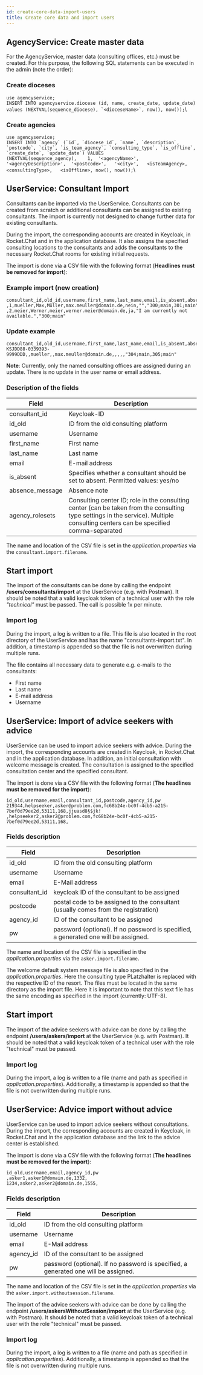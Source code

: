```yaml
---
id: create-core-data-import-users
title: Create core data and import users
---
```

## AgencyService: Create master data

For the AgencyService, master data (consulting offices, etc.) must be created. For this purpose, the following SQL statements can be executed in the admin (note the order):

### Create dioceses
``use agencyservice;``\
``INSERT INTO agencyservice.diocese (id, name, create_date, update_date) values (NEXTVAL(sequence_diocese), `<dioceseName>`, now(), now());``\

### Create agencies
``use agencyservice;``\
``INSERT INTO `agency` (`id`, `diocese_id`, `name`, `description`, `postcode`, `city`, `is_team_agency`, `consulting_type`, `is_offline`, `create_date`, `update_date`) VALUES``\
``(NEXTVAL(sequence_agency),	1,	'<agencyName>',	'<agencyDescription>',	'<postcode>',	'<city>',	<isTeamAgency>,	<consultingType>,	<isOffline>, now(), now());``\

## UserService: Consultant Import

Consultants can be imported via the UserService. Consultants can be created from scratch or additional consultants can be assigned to existing consultants. The import is currently not designed to change further data for existing consultants.

During the import, the corresponding accounts are created in Keycloak, in Rocket.Chat and in the application database. It also assigns the specified consulting locations to the consultants and adds the consultants to the necessary Rocket.Chat rooms for existing initial requests.

The import is done via a CSV file with the following format (__Headlines must be removed for import__):

### Example import (new creation)

```
consultant_id,old_id,username,first_name,last_name,email,is_absent,absence_message,"agency_id;roleset,agency_id;roleset"
,1,mueller,Max,Müller,max.meuller@domain.de,nein,"","300;main,301;main"
,2,meier,Werner,meier,werner.meier@domain.de,ja,"I am currently not available.","300;main"
```

### Update example

```
consultant_id,old_id,username,first_name,last_name,email,is_absent,absence_message,"agency_id;roleset,agency_id;roleset"
KSJDD88-0339393-9999DDD,,mueller,,max.meuller@domain.de,,,,,"304;main,305;main"
```
__Note__: Currently, only the named consulting offices are assigned during an update. There is no update in the user name or email address.

### Description of the fields
| Field | Description |
|------|--------------|
| consultant_id | Keycloak-ID |
| id_old | ID from the old consulting platform |
| username | Username |
| first_name | First name |
| last_name | Last name |
| email | E-mail address |
| is_absent | Specifies whether a consultant should be set to absent. Permitted values: yes/no |
| absence_message | Absence note |
| agency_rolesets | Consulting center ID; role in the consulting center (can be taken from the consulting type settings in the service). Multiple consulting centers can be specified comma-separated |

The name and location of the CSV file is set in the _application.properties_ via the ``consultant.import.filename``.

## Start import

The import of the consultants can be done by calling the endpoint __/users/consultants/import__ at the UserService (e.g. with Postman). It should be noted that a valid keycloak token of a technical user with the role _"technical"_ must be passed. The call is possible 1x per minute.

### Import log

During the import, a log is written to a file. This file is also located in the root directory of the UserService and has the name 
"consultants-import.txt". In addition, a timestamp is appended so that the file is not overwritten during multiple runs.

The file contains all necessary data to generate e.g. e-mails to the consultants:

- First name
- Last name
- E-mail address
- Username

## UserService: Import of advice seekers with advice

UserService can be used to import advice seekers with advice. During the import, the corresponding accounts are created in Keycloak, in Rocket.Chat and in the application database. In addition, an initial consultation with welcome message is created. The consultation is assigned to the specified consultation center and the specified consultant.

The import is done via a CSV file with the following format (__The headlines must be removed for the import__):

```
id_old,username,email,consultant_id,postcode,agency_id,pw
219344,helpseeker,asker@problem.com,fc68b24e-bc0f-4cb5-a215-7bef0d79ee2d,53111,168,jjuasd8§$jk!
,helpseeker2,asker2@problem.com,fc68b24e-bc0f-4cb5-a215-7bef0d79ee2d,53111,168,
```

### Fields description
| Field         | Description                                                                                           |
|---------------|-------------------------------------------------------------------------------------------------------|
| id_old        | ID from the old consulting platform                                                                   |
| username      | Username                                                                                              |
| email         | E-Mail address                                                                                        |
| consultant_id | keycloak ID of the consultant to be assigned                                                          |
| postcode      | postal code to be assigned to the consultant (usually comes from the registration)                    |
| agency_id     | ID of the consultant to be assigned                                                                   |
| pw            | password (optional). If no password is specified, a generated one will be assigned.                   |

The name and location of the CSV file is specified in the _application.properties_ via the ``asker.import.filename``.

The welcome default system message file is also specified in the _application.properties_. Here the consulting type PLatzhalter is replaced with the respective ID of the resort. The files must be located in the same directory as the import file. Here it is important to note that this text file has the same encoding as specified in the import (currently: UTF-8).

## Start import

The import of the advice seekers with advice can be done by calling the endpoint __/users/askers/import__ at the UserService (e.g. with Postman). It should be noted that a valid keycloak token of a technical user with the role "technical" must be passed.

### Import log

During the import, a log is written to a file (name and path as specified in _application.properties_). Additionally, a timestamp is appended so that the file is not overwritten during multiple runs.

## UserService: Advice import without advice

UserService can be used to import advice seekers without consultations. During the import, the corresponding accounts are created in Keycloak, in Rocket.Chat and in the application database and the link to the advice center is established. 

The import is done via a CSV file with the following format (__The headlines must be removed for the import__):

```
id_old,username,email,agency_id,pw
,asker1,asker1@domain.de,1332,
1234,asker2,asker2@domain.de,1555,
```

### Fields description
| Field         | Description                                                                                           |
|---------------|-------------------------------------------------------------------------------------------------------|
| id_old        | ID from the old consulting platform                                                                   |
| username      | Username                                                                                              |
| email         | E-Mail address                                                                                        |
| agency_id     | ID of the consultant to be assigned                                                                   |
| pw            | password (optional). If no password is specified, a generated one will be assigned.                   |

The name and location of the CSV file is set in the _application.properties_ via the ``asker.import.withoutsession.filename``.

The import of the advice seekers with advice can be done by calling the endpoint __/users/askersWithoutSession/import__ at the UserService (e.g. with Postman). It should be noted that a valid keycloak token of a technical user with the role "technical" must be passed.

### Import log

During the import, a log is written to a file (name and path as specified in _application.properties_). Additionally, a timestamp is appended so that the file is not overwritten during multiple runs.